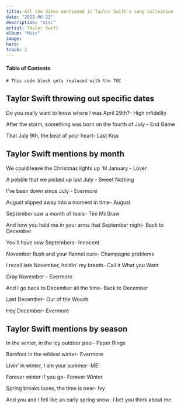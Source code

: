 ```yaml
---
title: All the dates mentioned in Taylor Swift's song collection
date: "2023-06-23"
description: "misc"
artist: Taylor Swift
album: "Misc"
image:
hero:
track: 2
---
```


#### Table of Contents

```toc
# This code block gets replaced with the TOC
```

## Taylor Swift throwing out specific dates

<quote>Do you really want to know where I was April 29th?</quote>- High infidelity

<quote>After the storm, something was born on the fourth of July</quote> - End Game

<quote>That July 9th, the beat of your heart</quote>- Last Kiss

## Taylor Swift mentions by month

<quote>We could leave the Christmas lights up 'til January</quote> - Lover

<quote>A pebble that we picked up last July </quote> - Sweet Nothing

<quote>I've been down since July</quote> - Evermore

<quote>August slipped away into a moment in time</quote>- August

<quote>September saw a month of tears</quote>- Tim McGraw

<quote>And how you held me in your arms that September night</quote>- Back to December

<quote>You'll have new Septembers</quote>- Innocent

<quote>November flush and your flannel cure</quote>- Champagne problems

<quote>I recall late November, holdin' my breath</quote>- Call it What you Want

<quote>Gray November</quote> - Evermore

<quote>And I go back to December all the time</quote>- Back to December

<quote>Last December</quote>- Out of the Woods

<quote>Hey December</quote>- Evermore

## Taylor Swift mentions by season

<quote>In the winter, in the icy outdoor pool</quote>- Paper Rings

<quote>Barefoot in the wildest winter</quote>- Evermore

<quote>Livin' in winter, I am your summer</quote>- ME!

<quote>Forever winter if you go</quote>- Forever Winter

<quote>Spring breaks loose, the time is near</quote>- Ivy

<quote>And you and I fell like an early spring snow</quote>- I bet you think about me
